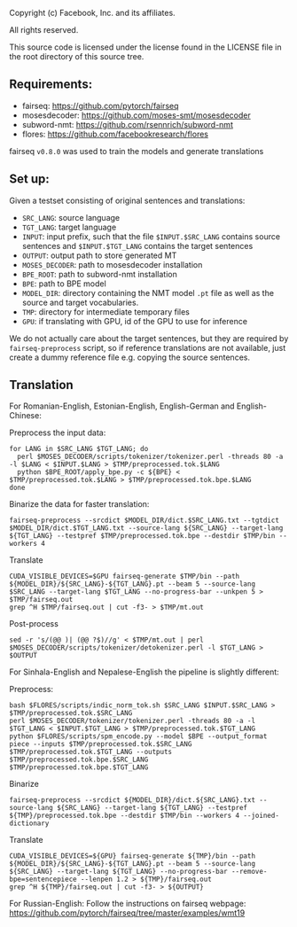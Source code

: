 Copyright (c) Facebook, Inc. and its affiliates.

All rights reserved.


This source code is licensed under the license found in the LICENSE file in the root directory of this source tree.

## Requirements:

* fairseq: https://github.com/pytorch/fairseq
* mosesdecoder: https://github.com/moses-smt/mosesdecoder
* subword-nmt: https://github.com/rsennrich/subword-nmt
* flores: https://github.com/facebookresearch/flores

fairseq `v0.8.0` was used to train the models and generate translations

## Set up:

Given a testset consisting of original sentences and translations:

* `SRC_LANG`: source language
* `TGT_LANG`: target language
* `INPUT`: input prefix, such that the file `$INPUT.$SRC_LANG` contains source sentences and `$INPUT.$TGT_LANG`
contains the target sentences
* `OUTPUT`: output path to store generated MT
* `MOSES_DECODER`: path to mosesdecoder installation
* `BPE_ROOT`: path to subword-nmt installation
* `BPE`: path to BPE model
* `MODEL_DIR`: directory containing the NMT model `.pt` file as well as the source and target vocabularies.
* `TMP`: directory for intermediate temporary files
* `GPU`: if translating with GPU, id of the GPU to use for inference

We do not actually care about the target sentences, but they are required by `fairseq-preprocess` script, so if
reference translations are not available, just create a dummy reference file e.g. copying the source sentences. 

## Translation

For Romanian-English, Estonian-English, English-German and English-Chinese:

Preprocess the input data:
```
for LANG in $SRC_LANG $TGT_LANG; do
  perl $MOSES_DECODER/scripts/tokenizer/tokenizer.perl -threads 80 -a -l $LANG < $INPUT.$LANG > $TMP/preprocessed.tok.$LANG
  python $BPE_ROOT/apply_bpe.py -c ${BPE} < $TMP/preprocessed.tok.$LANG > $TMP/preprocessed.tok.bpe.$LANG
done
```

Binarize the data for faster translation:

```
fairseq-preprocess --srcdict $MODEL_DIR/dict.$SRC_LANG.txt --tgtdict $MODEL_DIR/dict.$TGT_LANG.txt --source-lang ${SRC_LANG} --target-lang ${TGT_LANG} --testpref $TMP/preprocessed.tok.bpe --destdir $TMP/bin --workers 4
```

Translate

```
CUDA_VISIBLE_DEVICES=$GPU fairseq-generate $TMP/bin --path ${MODEL_DIR}/${SRC_LANG}-${TGT_LANG}.pt --beam 5 --source-lang $SRC_LANG --target-lang $TGT_LANG --no-progress-bar --unkpen 5 > $TMP/fairseq.out
grep ^H $TMP/fairseq.out | cut -f3- > $TMP/mt.out
```

Post-process

```sed -r 's/(@@ )| (@@ ?$)//g' < $TMP/mt.out | perl $MOSES_DECODER/scripts/tokenizer/detokenizer.perl -l $TGT_LANG > $OUTPUT```

For Sinhala-English and Nepalese-English the pipeline is slightly different:

Preprocess:

```
bash $FLORES/scripts/indic_norm_tok.sh $SRC_LANG $INPUT.$SRC_LANG > $TMP/preprocessed.tok.$SRC_LANG
perl $MOSES_DECODER/tokenizer/tokenizer.perl -threads 80 -a -l $TGT_LANG < $INPUT.$TGT_LANG > $TMP/preprocessed.tok.$TGT_LANG
python $FLORES/scripts/spm_encode.py --model $BPE --output_format piece --inputs $TMP/preprocessed.tok.$SRC_LANG $TMP/preprocessed.tok.$TGT_LANG --outputs $TMP/preprocessed.tok.bpe.$SRC_LANG $TMP/preprocessed.tok.bpe.$TGT_LANG
```

Binarize

```
fairseq-preprocess --srcdict ${MODEL_DIR}/dict.${SRC_LANG}.txt --source-lang ${SRC_LANG} --target-lang ${TGT_LANG} --testpref ${TMP}/preprocessed.tok.bpe --destdir $TMP/bin --workers 4 --joined-dictionary
```

Translate

```
CUDA_VISIBLE_DEVICES=${GPU} fairseq-generate ${TMP}/bin --path ${MODEL_DIR}/${SRC_LANG}-${TGT_LANG}.pt --beam 5 --source-lang ${SRC_LANG} --target-lang ${TGT_LANG} --no-progress-bar --remove-bpe=sentencepiece --lenpen 1.2 > ${TMP}/fairseq.out
grep ^H ${TMP}/fairseq.out | cut -f3- > ${OUTPUT}
```

For Russian-English:
Follow the instructions on fairseq webpage: https://github.com/pytorch/fairseq/tree/master/examples/wmt19

